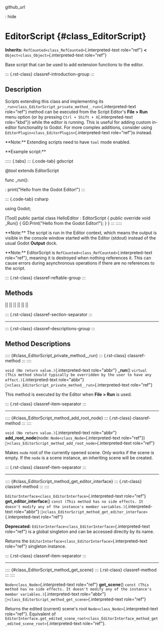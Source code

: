 github_url

:   hide

# EditorScript {#class_EditorScript}

**Inherits:** `RefCounted<class_RefCounted>`{.interpreted-text
role="ref"} **\<** `Object<class_Object>`{.interpreted-text role="ref"}

Base script that can be used to add extension functions to the editor.

::: {.rst-class}
classref-introduction-group
:::

## Description

Scripts extending this class and implementing its
`_run<class_EditorScript_private_method__run>`{.interpreted-text
role="ref"} method can be executed from the Script Editor\'s **File \>
Run** menu option (or by pressing `Ctrl + Shift + X`{.interpreted-text
role="kbd"}) while the editor is running. This is useful for adding
custom in-editor functionality to Godot. For more complex additions,
consider using `EditorPlugin<class_EditorPlugin>`{.interpreted-text
role="ref"}s instead.

\*\*Note:\*\* Extending scripts need to have `tool` mode enabled.

\*\*Example script:\*\*

::::: {.tabs}
::: {.code-tab}
gdscript

@tool extends EditorScript

func \_run():

:   print(\"Hello from the Godot Editor!\")
:::

::: {.code-tab}
csharp

using Godot;

\[Tool\] public partial class HelloEditor : EditorScript { public
override void \_Run() { GD.Print(\"Hello from the Godot Editor!\"); } }
:::
:::::

\*\*Note:\*\* The script is run in the Editor context, which means the
output is visible in the console window started with the Editor (stdout)
instead of the usual Godot **Output** dock.

\*\*Note:\*\* EditorScript is
`RefCounted<class_RefCounted>`{.interpreted-text role="ref"}, meaning it
is destroyed when nothing references it. This can cause errors during
asynchronous operations if there are no references to the script.

::: {.rst-class}
classref-reftable-group
:::

## Methods

||
||
||
||
||
||

::: {.rst-class}
classref-section-separator
:::

------------------------------------------------------------------------

::: {.rst-class}
classref-descriptions-group
:::

## Method Descriptions

:::: {#class_EditorScript_private_method__run}
::: {.rst-class}
classref-method
:::
::::

`void (No return value.)`{.interpreted-text role="abbr"} **\_run**()
`virtual (This method should typically be overridden by the user to have any effect.)`{.interpreted-text
role="abbr"}
`🔗<class_EditorScript_private_method__run>`{.interpreted-text
role="ref"}

This method is executed by the Editor when **File \> Run** is used.

::: {.rst-class}
classref-item-separator
:::

------------------------------------------------------------------------

:::: {#class_EditorScript_method_add_root_node}
::: {.rst-class}
classref-method
:::
::::

`void (No return value.)`{.interpreted-text role="abbr"}
**add_root_node**(node: `Node<class_Node>`{.interpreted-text
role="ref"})
`🔗<class_EditorScript_method_add_root_node>`{.interpreted-text
role="ref"}

Makes `node` root of the currently opened scene. Only works if the scene
is empty. If the `node` is a scene instance, an inheriting scene will be
created.

::: {.rst-class}
classref-item-separator
:::

------------------------------------------------------------------------

:::: {#class_EditorScript_method_get_editor_interface}
::: {.rst-class}
classref-method
:::
::::

`EditorInterface<class_EditorInterface>`{.interpreted-text role="ref"}
**get_editor_interface**()
`const (This method has no side effects. It doesn't modify any of the instance's member variables.)`{.interpreted-text
role="abbr"}
`🔗<class_EditorScript_method_get_editor_interface>`{.interpreted-text
role="ref"}

**Deprecated:**
`EditorInterface<class_EditorInterface>`{.interpreted-text role="ref"}
is a global singleton and can be accessed directly by its name.

Returns the `EditorInterface<class_EditorInterface>`{.interpreted-text
role="ref"} singleton instance.

::: {.rst-class}
classref-item-separator
:::

------------------------------------------------------------------------

:::: {#class_EditorScript_method_get_scene}
::: {.rst-class}
classref-method
:::
::::

`Node<class_Node>`{.interpreted-text role="ref"} **get_scene**()
`const (This method has no side effects. It doesn't modify any of the instance's member variables.)`{.interpreted-text
role="abbr"} `🔗<class_EditorScript_method_get_scene>`{.interpreted-text
role="ref"}

Returns the edited (current) scene\'s root
`Node<class_Node>`{.interpreted-text role="ref"}. Equivalent of
`EditorInterface.get_edited_scene_root<class_EditorInterface_method_get_edited_scene_root>`{.interpreted-text
role="ref"}.
